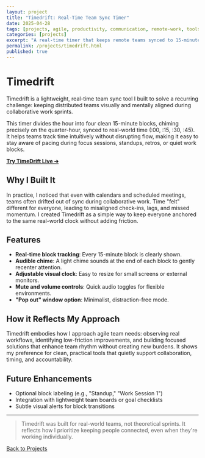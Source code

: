 ```yaml
---
layout: project
title: "Timedrift: Real-Time Team Sync Timer"
date: 2025-04-28
tags: [projects, agile, productivity, communication, remote-work, tools]
categories: [projects]
excerpt: "A real-time timer that keeps remote teams synced to 15-minute sprint blocks."
permalink: /projects/timedrift.html
published: true
---
```



# Timedrift

Timedrift is a lightweight, real-time team sync tool I built to solve a recurring challenge: keeping distributed teams visually and mentally aligned during collaborative work sprints.

This timer divides the hour into four clean 15-minute blocks, chiming precisely on the quarter-hour, synced to real-world time (:00, :15, :30, :45). It helps teams track time intuitively without disrupting flow, making it easy to stay aware of pacing during focus sessions, standups, retros, or quiet work blocks.

[**Try TimeDrift Live ➔**](https://hellomynameisariel.github.io/timedrift/)

## Why I Built It

In practice, I noticed that even with calendars and scheduled meetings, teams often drifted out of sync during collaborative work. Time "felt" different for everyone, leading to misaligned check-ins, lags, and missed momentum. I created Timedrift as a simple way to keep everyone anchored to the same real-world clock without adding friction.

## Features

- **Real-time block tracking**: Every 15-minute block is clearly shown.
- **Audible chime**: A light chime sounds at the end of each block to gently recenter attention.
- **Adjustable visual clock**: Easy to resize for small screens or external monitors.
- **Mute and volume controls**: Quick audio toggles for flexible environments.
- **"Pop out" window option**: Minimalist, distraction-free mode.

## How it Reflects My Approach

Timedrift embodies how I approach agile team needs: observing real workflows, identifying low-friction improvements, and building focused solutions that enhance team rhythm without creating new burdens. It shows my preference for clean, practical tools that quietly support collaboration, timing, and accountability.

## Future Enhancements

- Optional block labeling (e.g., "Standup," "Work Session 1")
- Integration with lightweight team boards or goal checklists
- Subtle visual alerts for block transitions

---


> Timedrift was built for real-world teams, not theoretical sprints. It reflects how I prioritize keeping people connected, even when they're working individually.

[Back to Projects](../projects.md)
